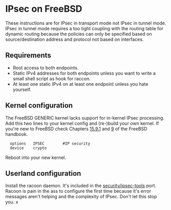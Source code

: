 # IPsec on FreeBSD

These instructions are for IPsec in transport mode not IPsec in tunnel mode. IPsec in tunnel mode requires a too tight coupling with the routing table for dynamic routing because the policies can only be specified based on source/destination address and protocol not based on interfaces.

## Requirements
* Root access to both endpoints.
* Static IPv4 addresses for both endpoints unless you want to write a small shell script as hook for raccon.
* At least one static IPv4 on at least one endpoint unless you hate yourself.

## Kernel configuration
The FreeBSD GENERIC kernel lacks support for in-kernel IPsec processing. Add this two lines to your kernel config and (re-)build your own kernel.
If you're new to FreeBSD check Chapters [15.9.1](http://www.freebsd.org/doc/handbook/ipsec.html) and [9](http://www.freebsd.org/doc/handbook/kernelconfig.html) of the FreeBSD handbook.
```
  options   IPSEC        #IP security
  device    crypto
```
Reboot into your new kernel.

## Userland configuration

Install the racoon daemon. It's included in the [security/ipsec-tools](http://www.freshports.org/security/ipsec-tools/) port.
Racoon is pain in the ass to configure the first time because it's error messages aren't helping and the complexity of IPsec. Don't let this stop you.
 x